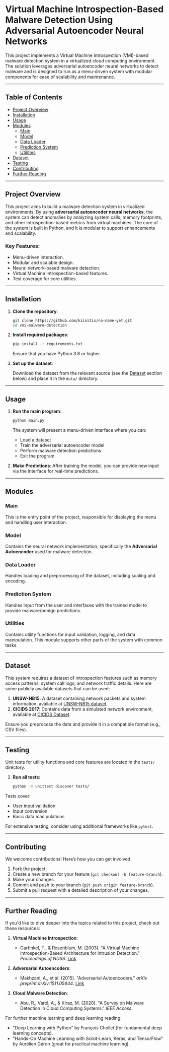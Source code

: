 # Virtual Machine Introspection-Based Malware Detection Using Adversarial Autoencoder Neural Networks

This project implements a Virtual Machine Introspection (VMI)-based malware detection system in a virtualized cloud computing environment. The solution leverages adversarial autoencoder neural networks to detect malware and is designed to run as a menu-driven system with modular components for ease of scalability and maintenance.

---

## Table of Contents
- [Project Overview](#project-overview)
- [Installation](#installation)
- [Usage](#usage)
- [Modules](#modules)
  - [Main](#main)
  - [Model](#model)
  - [Data Loader](#data-loader)
  - [Prediction System](#prediction-system)
  - [Utilities](#utilities)
- [Dataset](#dataset)
- [Testing](#testing)
- [Contributing](#contributing)
- [Further Reading](#further-reading)

---

## Project Overview
This project aims to build a malware detection system in virtualized environments. By using **adversarial autoencoder neural networks**, the system can detect anomalies by analyzing system calls, memory footprints, and other introspection-based metrics from virtual machines. The core of the system is built in Python, and it is modular to support enhancements and scalability.

### Key Features:
- Menu-driven interaction.
- Modular and scalable design.
- Neural network-based malware detection.
- Virtual Machine Introspection-based features.
- Test coverage for core utilities.

---

## Installation

1. **Clone the repository**:

    ```bash
    git clone https://github.com/kiinitix/no-name-yet.git
    cd vmi-malware-detection
    ```

2. **Install required packages**:

    ```bash
    pip install -r requirements.txt
    ```

    Ensure that you have Python 3.8 or higher.

3. **Set up the dataset**:
   
    Download the dataset from the relevant source (see the [Dataset](#dataset) section below) and place it in the `data/` directory.

---

## Usage

1. **Run the main program**:

    ```bash
    python main.py
    ```

    The system will present a menu-driven interface where you can:
    - Load a dataset
    - Train the adversarial autoencoder model
    - Perform malware detection predictions
    - Exit the program

2. **Make Predictions**:
   After training the model, you can provide new input via the interface for real-time predictions.

---

## Modules

### Main
This is the entry point of the project, responsible for displaying the menu and handling user interaction.

### Model
Contains the neural network implementation, specifically the **Adversarial Autoencoder** used for malware detection.

### Data Loader
Handles loading and preprocessing of the dataset, including scaling and encoding.

### Prediction System
Handles input from the user and interfaces with the trained model to provide malware/benign predictions.

### Utilities
Contains utility functions for input validation, logging, and data manipulation. This module supports other parts of the system with common tasks.

---

## Dataset

This system requires a dataset of introspection features such as memory access patterns, system call logs, and network traffic details. Here are some publicly available datasets that can be used:

1. **UNSW-NB15**: A dataset containing network packets and system information, available at [UNSW-NB15 dataset](https://research.unsw.edu.au/projects/unsw-nb15-dataset).
2. **CICIDS 2017**: Contains data from a simulated network environment, available at [CICIDS Dataset](https://www.unb.ca/cic/datasets/ids-2017.html).

Ensure you preprocess the data and provide it in a compatible format (e.g., CSV files).

---

## Testing

Unit tests for utility functions and core features are located in the `tests/` directory.

1. **Run all tests**:

    ```bash
    python -m unittest discover tests/
    ```

Tests cover:
- User input validation
- Input conversion
- Basic data manipulations

For extensive testing, consider using additional frameworks like `pytest`.

---

## Contributing

We welcome contributions! Here’s how you can get involved:
1. Fork the project.
2. Create a new branch for your feature (`git checkout -b feature-branch`).
3. Make your changes.
4. Commit and push to your branch (`git push origin feature-branch`).
5. Submit a pull request with a detailed description of your changes.

---

## Further Reading

If you'd like to dive deeper into the topics related to this project, check out these resources:

1. **Virtual Machine Introspection**:
   - Garfinkel, T., & Rosenblum, M. (2003). "A Virtual Machine Introspection-Based Architecture for Intrusion Detection." *Proceedings of NDSS*. [Link](https://www.usenix.org/conference/ndss-2003/virtual-machine-introspection-based-architecture-intrusion-detection)

2. **Adversarial Autoencoders**:
   - Makhzani, A., et al. (2015). "Adversarial Autoencoders." *arXiv preprint arXiv:1511.05644*. [Link](https://arxiv.org/abs/1511.05644)

3. **Cloud Malware Detection**:
   - Abu, R., Varol, A., & Kiraz, M. (2020). "A Survey on Malware Detection in Cloud Computing Systems." *IEEE Access*.

For further machine learning and deep learning reading:
- "Deep Learning with Python" by François Chollet (for fundamental deep learning concepts).
- "Hands-On Machine Learning with Scikit-Learn, Keras, and TensorFlow" by Aurélien Géron (great for practical machine learning).


